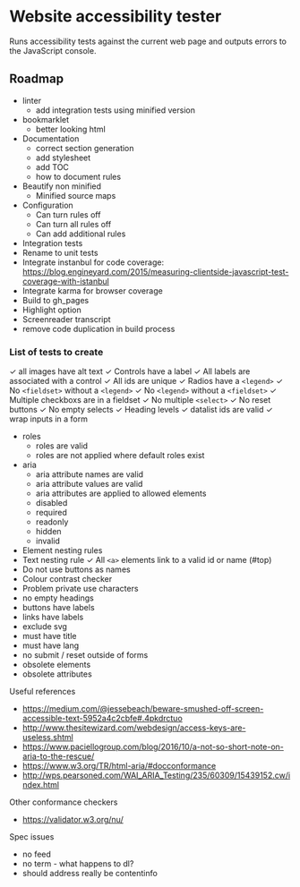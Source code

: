 # Website accessibility tester

Runs accessibility tests against the current web page and
outputs errors to the JavaScript console.

## Roadmap

- linter
  - add integration tests using minified version
- bookmarklet
  - better looking html
- Documentation
  - correct section generation
  - add stylesheet
  - add TOC
  - how to document rules
- Beautify non minified
  - Minified source maps
- Configuration
  - Can turn rules off
  - Can turn all rules off
  - Can add additional rules
- Integration tests
- Rename to unit tests
- Integrate instanbul for code coverage:
  https://blog.engineyard.com/2015/measuring-clientside-javascript-test-coverage-with-istanbul
- Integrate karma for browser coverage
- Build to gh_pages
- Highlight option
- Screenreader transcript
- remove code duplication in build process

### List of tests to create

✓ all images have alt text
✓ Controls have a label
✓ All labels are associated with a control
✓ All ids are unique
✓ Radios have a `<legend>`
✓ No `<fieldset>` without a `<legend>`
✓ No `<legend>` without a `<fieldset>`
✓ Multiple checkboxs are in a fieldset
✓ No multiple `<select>`
✓ No reset buttons
✓ No empty selects
✓ Heading levels
✓ datalist ids are valid
✓ wrap inputs in a form
- roles
  - roles are valid
  - roles are not applied where default roles exist
- aria
  - aria attribute names are valid
  - aria attribute values are valid
  - aria attributes are applied to allowed elements
  - disabled
  - required
  - readonly
  - hidden
  - invalid
- Element nesting rules
- Text nesting rule
✓ All `<a>` elements link to a valid id or name (#top)
- Do not use buttons as names
- Colour contrast checker
- Problem private use characters
- no empty headings
- buttons have labels
- links have labels
- exclude svg
- must have title
- must have lang
- no submit / reset outside of forms
- obsolete elements
- obsolete attributes

Useful references

- https://medium.com/@jessebeach/beware-smushed-off-screen-accessible-text-5952a4c2cbfe#.4pkdrctuo
- http://www.thesitewizard.com/webdesign/access-keys-are-useless.shtml
- https://www.paciellogroup.com/blog/2016/10/a-not-so-short-note-on-aria-to-the-rescue/
- https://www.w3.org/TR/html-aria/#docconformance
- http://wps.pearsoned.com/WAI_ARIA_Testing/235/60309/15439152.cw/index.html

Other conformance checkers

- https://validator.w3.org/nu/

Spec issues

- no feed
- no term - what happens to dl?
- should address really be contentinfo
